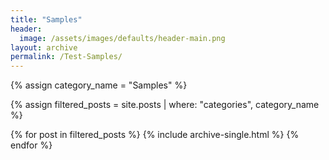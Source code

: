 ```yaml
---
title: "Samples"
header:
  image: /assets/images/defaults/header-main.png
layout: archive
permalink: /Test-Samples/
---
```


{% assign category_name = "Samples" %}

{% assign filtered_posts = site.posts | where: "categories", category_name %}

{% for post in filtered_posts %}
  {% include archive-single.html %}
{% endfor %}